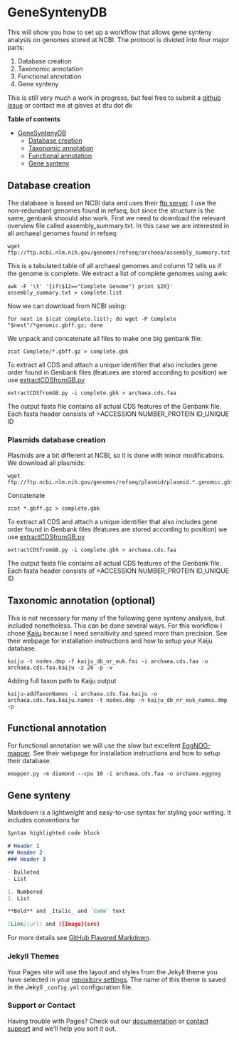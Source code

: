 # GeneSyntenyDB

This will show you how to set up a workflow that allows gene synteny analysis on genomes stored at NCBI.
The protocol is divided into four major parts: <br>
1) Database creation <br>
2) Taxonomic annotation <br>
3) Functional annotation <br>
4) Gene synteny <br>

This is still very much a work in progress, but feel free to submit a [github issue](https://github.com/gisleDK/LocalDB_with_gene_synteny/issues) or contact me at gisves at dtu dot dk

**Table of contents**
- [GeneSyntenyDB](#genesyntenydb)
  * [Database creation](#database-creation)
  * [Taxonomic annotation](#taxonomic-annotation)
  * [Functional annotation](#functional-annotation)
  * [Gene synteny](#gene-synteny)

## Database creation
The database is based on NCBI data and uses their [ftp server](https://ftp.ncbi.nlm.nih.gov/genomes). I use the non-redundant genomes found in refseq, but since the structure is the same, genbank shoould also work. First we need to download the relevant overview file called assembly_summary.txt. In this case we are interested in all archaeal genomes found in refseq:
```
wget ftp://ftp.ncbi.nlm.nih.gov/genomes/refseq/archaea/assembly_summary.txt
```
This is a tabulated table of all archaeal genomes and column 12 tells us if the genome is complete. We extract a list of complete genomes using awk:
```
awk -F '\t' '{if($12=="Complete Genome") print $20}' assembly_summary.txt > complete.list
```
Now we can download from NCBI using:
```
for next in $(cat complete.list); do wget -P Complete "$next"/*genomic.gbff.gz; done
```
We unpack and concatenate all files to make one big genbank file:
```
zcat Complete/*.gbff.gz > complete.gbk
```
To extract all CDS and attach a unique identifier that also includes gene order found in Genbank files (features are stored according to position) we use [extractCDSfromGB.py](https://github.com/gisleDK/LocalDB_with_gene_synteny/blob/main/extractCDSfromGB.py)
```
extractCDSfromGB.py -i complete.gbk > archaea.cds.faa
```
The output fasta file contains all actual CDS features of the Genbank file. Each fasta header consists of >ACCESSION NUMBER_PROTEIN ID_UNIQUE ID
### Plasmids database creation
Plasmids are a bit different at NCBI, so it is done with minor modifications. We download all plasmids:
```
wget ftp://ftp.ncbi.nlm.nih.gov/genomes/refseq/plasmid/plasmid.*.genomic.gbff.gz
```
Concatenate
```
zcat *.gbff.gz > complete.gbk
```
To extract all CDS and attach a unique identifier that also includes gene order found in Genbank files (features are stored according to position) we use [extractCDSfromGB.py](https://github.com/gisleDK/LocalDB_with_gene_synteny/blob/main/extractCDSfromGB.py)
```
extractCDSfromGB.py -i complete.gbk > archaea.cds.faa
```
The output fasta file contains all actual CDS features of the Genbank file. Each fasta header consists of >ACCESSION NUMBER_PROTEIN ID_UNIQUE ID
## Taxonomic annotation (optional)
This is not necessary for many of the following gene synteny analysis, but included nonetheless.
This can be done several ways. For this workflow I chose [Kaiju](http://kaiju.binf.ku.dk/) because I need sensitivity and speed more than precision. See their webpage for installation instructions and how to setup your Kaiju database.
```
kaiju -t nodes.dmp -f kaiju_db_nr_euk.fmi -i archaea.cds.faa -o archaea.cds.faa.kaiju -z 20 -p -v
```
Adding full taxon path to Kaiju output
```
kaiju-addTaxonNames -i archaea.cds.faa.kaiju -o archaea.cds.faa.kaiju.names -t nodes.dmp -n kaiju_db_nr_euk_names.dmp -p
```

## Functional annotation
For functional annotation we will use the slow but excellent [EggNOG-mapper](https://github.com/eggnogdb/eggnog-mapper). See their webpage for installation instructions and how to setup their database.
```
emapper.py -m diamond --cpu 10 -i archaea.cds.faa -o archaea.eggnog
```
## Gene synteny




Markdown is a lightweight and easy-to-use syntax for styling your writing. It includes conventions for

```markdown
Syntax highlighted code block

# Header 1
## Header 2
### Header 3

- Bulleted
- List

1. Numbered
2. List

**Bold** and _Italic_ and `Code` text

[Link](url) and ![Image](src)
```

For more details see [GitHub Flavored Markdown](https://guides.github.com/features/mastering-markdown/).

### Jekyll Themes

Your Pages site will use the layout and styles from the Jekyll theme you have selected in your [repository settings](https://github.com/gisleDK/LocalDB_with_gene_synteny/settings). The name of this theme is saved in the Jekyll `_config.yml` configuration file.

### Support or Contact

Having trouble with Pages? Check out our [documentation](https://docs.github.com/categories/github-pages-basics/) or [contact support](https://github.com/contact) and we’ll help you sort it out.
